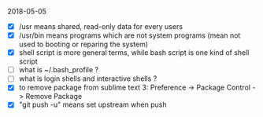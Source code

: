 2018-05-05
- [x] /usr means shared, read-only data for every users
- [x] /usr/bin means programs which are not system programs (mean not used to booting or reparing the system)
- [x] shell script is more general terms, while bash script is one kind of shell script
- [ ] what is ~/.bash_profile ?
- [ ] what is login shells and interactive shells ?
- [x] to remove package from sublime text 3: Preference -> Package Control -> Remove Package
- [x] "git push -u" means set upstream when push